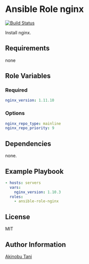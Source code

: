 Ansible Role nginx
=========
[![Build Status](https://travis-ci.org/akinobu-tani/ansible-role-nginx.svg?branch=master)](https://travis-ci.org/akinobu-tani/ansible-role-nginx)

Install nginx.

Requirements
------------

none

Role Variables
--------------

### Required

``` yaml
nginx_version: 1.11.10
```

### Options

``` yaml
nginx_repo_type: mainline
nginx_repo_priority: 9
```

Dependencies
------------

none.

Example Playbook
----------------

``` yaml
- hosts: servers
  vars:
    nginx_version: 1.10.3
  roles:
    - ansible-role-nginx
```

License
-------

MIT

Author Information
------------------

[Akinobu Tani](http://github.com/akinobu-tani)
